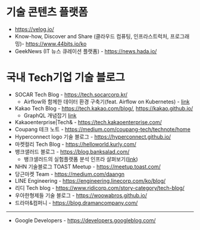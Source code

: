 
# 기술 콘텐츠 플랫폼
  - https://velog.io/
  - Know-how, Discover and Share (클라우드 컴퓨팅, 인프라스트럭처, 프로그래밍)- https://www.44bits.io/ko
  - GeekNews (IT 뉴스 큐레이션 플랫폼) - https://news.hada.io/

# 국내 Tech기업 기술 블로그
* SOCAR Tech Blog - https://tech.socarcorp.kr/
  - Airflow와 함께한 데이터 환경 구축기(feat. Airflow on Kubernetes) - [link](https://tech.socarcorp.kr/data/2021/06/01/data-engineering-with-airflow.html)
* Kakao Tech Blog - https://tech.kakao.com/blog/, https://kakao.github.io/ 
  - GraphQL 개념잡기 [link](https://kakao.github.io/2019/08/01/graphql-basic/) 
* Kakaoenterprise|Tech& - https://tech.kakaoenterprise.com/ 
* Coupang 테크 노트 - https://medium.com/coupang-tech/technote/home
* Hyperconnect logo 기술 블로그 - https://hyperconnect.github.io/
* 마켓컬리 Tech Blog - https://helloworld.kurly.com/
* 뱅크샐러드 블로그 - https://blog.banksalad.com/
  - 뱅크샐러드의 실험플랫폼 분석 인프라 살펴보기([link](https://blog.banksalad.com/tech/experiment-platform-analysis-architecture/))
* NHN 기술블로그 TOAST Meetup - https://meetup.toast.com/ 
* 당근마켓 Team - https://medium.com/daangn 
* LINE Engineering - https://engineering.linecorp.com/ko/blog/
* 리디 Tech blog - https://www.ridicorp.com/story-category/tech-blog/
* 우아한형제들 기술 블로그 - https://woowabros.github.io/
* 드라마&컴퍼니 - https://blog.dramancompany.com/

---
* Google Developers - https://developers.googleblog.com/
